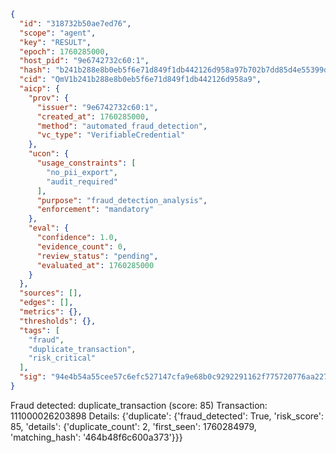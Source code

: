 ```json
{
  "id": "318732b50ae7ed76",
  "scope": "agent",
  "key": "RESULT",
  "epoch": 1760285000,
  "host_pid": "9e6742732c60:1",
  "hash": "b241b288e8b0eb5f6e71d849f1db442126d958a97b702b7dd85d4e55399dfbb3",
  "cid": "QmV1b241b288e8b0eb5f6e71d849f1db442126d958a9",
  "aicp": {
    "prov": {
      "issuer": "9e6742732c60:1",
      "created_at": 1760285000,
      "method": "automated_fraud_detection",
      "vc_type": "VerifiableCredential"
    },
    "ucon": {
      "usage_constraints": [
        "no_pii_export",
        "audit_required"
      ],
      "purpose": "fraud_detection_analysis",
      "enforcement": "mandatory"
    },
    "eval": {
      "confidence": 1.0,
      "evidence_count": 0,
      "review_status": "pending",
      "evaluated_at": 1760285000
    }
  },
  "sources": [],
  "edges": [],
  "metrics": {},
  "thresholds": {},
  "tags": [
    "fraud",
    "duplicate_transaction",
    "risk_critical"
  ],
  "sig": "94e4b54a55cee57c6efc527147cfa9e68b0c9292291162f775720776aa227814"
}
```

Fraud detected: duplicate_transaction (score: 85)
Transaction: 111000026203898
Details: {'duplicate': {'fraud_detected': True, 'risk_score': 85, 'details': {'duplicate_count': 2, 'first_seen': 1760284979, 'matching_hash': '464b48f6c600a373'}}}